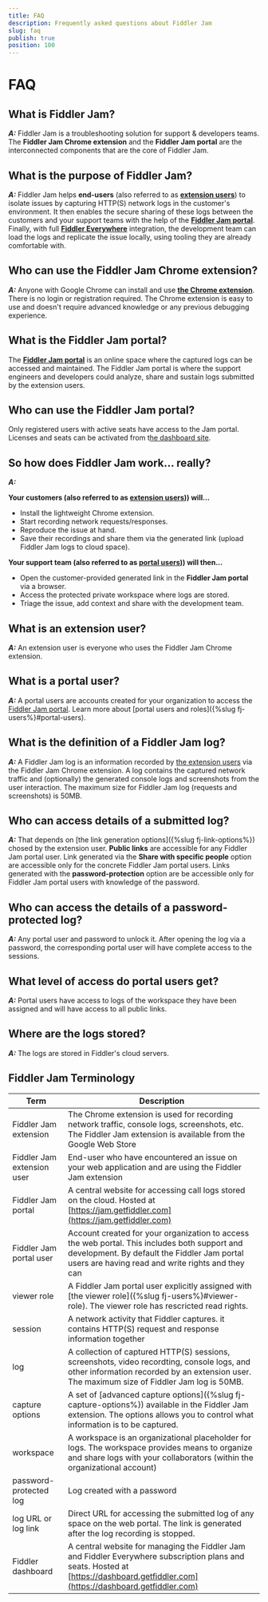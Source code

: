 ```yaml
---
title: FAQ 
description: Frequently asked questions about Fiddler Jam
slug: faq
publish: true
position: 100
---
```


# FAQ

## What is Fiddler Jam?  

**_A:_** Fiddler Jam is a troubleshooting solution for support & developers teams. The **Fiddler Jam Chrome extension** and the **Fiddler Jam portal** are the interconnected components that are the core of Fiddler Jam.

## What is the purpose of Fiddler Jam?  

**_A:_** Fiddler Jam helps **end-users** (also referred to as [**extension users**](#fiddler-jam-terminology)) to isolate issues by capturing HTTP(S) network logs in the customer's environment. It then enables the secure sharing of these logs between the customers and your support teams with the help of the [**Fiddler Jam portal**](https://jam.getfiddler.com). Finally, with full [**Fiddler Everywhere**](https://docs.telerik.com/fiddler-everywhere/introduction) integration, the development team can load the logs and replicate the issue locally, using tooling they are already comfortable with.  

## Who can use the Fiddler Jam Chrome extension?

**_A:_** Anyone with Google Chrome can install and use [**the Chrome extension**](#). There is no login or registration required. The Chrome extension is easy to use and doesn't require advanced knowledge or any previous debugging experience.

## What is the Fiddler Jam portal?

The [**Fiddler Jam portal**](https://jam.getfiddler.com) is an online space where the captured logs can be accessed and maintained. The Fiddler Jam portal is where the support engineers and developers could analyze, share and sustain logs submitted by the extension users.

## Who can use the Fiddler Jam portal?

Only registered users with active seats have access to the Jam portal. Licenses and seats can be activated from t[he dashboard site](https://dashboard.getfiddler.com).

## So how does Fiddler Jam work... really?  

**_A:_**  

**Your customers (also referred to as [extension users](#fiddler-jam-terminology))) will...**  
- Install the lightweight Chrome extension.
- Start recording network requests/responses.
- Reproduce the issue at hand.
- Save their recordings and share them via the generated link (upload Fiddler Jam logs to cloud space).  

**Your support team (also referred to as [portal users](#fiddler-jam-terminology))) will then...**  
- Open the customer-provided generated link in the **Fiddler Jam portal** via a browser.
- Access the protected private workspace where logs are stored.
- Triage the issue, add context and share with the development team.

## What is an extension user?

**_A:_** An extension user is everyone who uses the Fiddler Jam Chrome extension.

## What is a portal user?

**_A:_** A portal users are accounts created for your organization to access the [Fiddler Jam portal](https://jam.getfiddler.com/). Learn more about [portal users and roles]({%slug fj-users%}#portal-users).

## What is the definition of a Fiddler Jam log?

**_A:_** A Fiddler Jam log is an information recorded by [the extension users](#what-is-an-extension-user?) via the Fiddler Jam Chrome extension. A log contains the captured network traffic and (optionally) the generated console logs and screenshots from the user interaction. The maximum size for Fiddler Jam log (requests and screenshots) is 50MB.

## Who can access details of a submitted log?

**_A:_** That depends on [the link generation options]({%slug fj-link-options%}) chosed by the extension user. **Public links** are accessible for any Fiddler Jam portal user. Link generated via the **Share with specific people** option are accessible only for the concrete Fiddler Jam portal users. Links generated with the **password-protection** option are be accessible only for Fiddler Jam portal users with knowledge of the password.

## Who can access the details of a password-protected log?

**_A:_** Any portal user and password to unlock it. After opening the log via a password, the corresponding portal user will have complete access to the sessions.

## What level of access do portal users get?

**_A:_** Portal users have access to logs of the workspace they have been assigned and will have access to all public links.

## Where are the logs stored?

**_A:_** The logs are stored in Fiddler's cloud servers.

## Fiddler Jam Terminology

| Term      |   Description |
|---    |---    |
|  Fiddler Jam extension   |  The Chrome extension is used for recording network traffic, console logs, screenshots, etc. The Fiddler Jam extension is available from the Google Web Store |
|  Fiddler Jam extension user  |   End-user who have encountered an issue on your web application and are using the Fiddler Jam extension |
|  Fiddler Jam portal   |   A central website for accessing call logs stored on the cloud. Hosted at [https://jam.getfiddler.com](https://jam.getfiddler.com)  |
|  Fiddler Jam portal user    | Account created for your organization to access the web portal. This includes both support and development. By default the Fiddler Jam portal users are having read and write rights and they can  |
|  viewer role  |  A Fiddler Jam portal user explicitly assigned with [the viewer role]({%slug fj-users%}#viewer-role). The viewer role has rescricted read rights. |
|  session |   A network activity that Fiddler captures. it contains HTTP(S) request and response information together   |
|  log |   A collection of captured HTTP(S) sessions, screenshots, video recordting, console logs, and other information recorded by an extension user. The maximum size of Fiddler Jam log is 50MB.  |
|  capture options |  A set of [advanced capture options]({%slug fj-capture-options%}) available in the Fiddler Jam extension. The options allows you to control what information is to be captured.|
|  workspace   |   A workspace is an organizational placeholder for logs. The workspace provides means to organize and share logs with your collaborators (within the organizational account)   |
|  password-protected log  |   Log created with a password |
|  log URL or log link |  Direct URL for accessing the submitted log of any space on the web portal. The link is generated after the log recording is stopped.  |
|  Fiddler dashboard   |   A central website for managing the Fiddler Jam and Fiddler Everywhere subscription plans and seats. Hosted at [https://dashboard.getfiddler.com](https://dashboard.getfiddler.com)  |